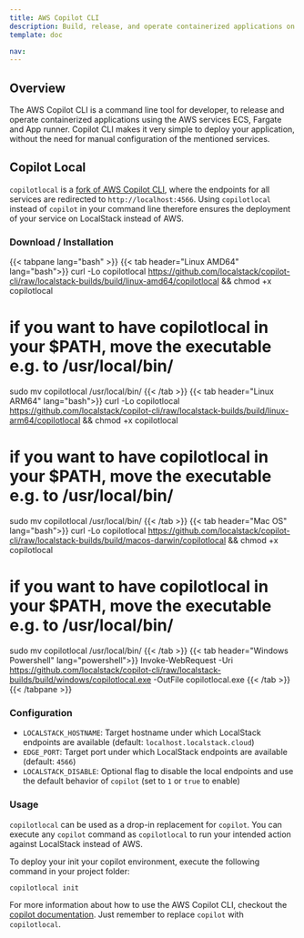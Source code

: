 ```yaml
---
title: AWS Copilot CLI
description: Build, release, and operate containerized applications on AWS with AWS Copilot CLI.
template: doc

nav: 
---
```


## Overview

The AWS Copilot CLI is a command line tool for developer, to release and operate containerized applications using the AWS services ECS, Fargate and App runner.
Copilot CLI makes it very simple to deploy your application, without the need for manual configuration of the mentioned services.

## Copilot Local

`copilotlocal` is a [fork of AWS Copilot CLI](https://github.com/localstack/copilot-cli-local), where the endpoints for all services are redirected to `http://localhost:4566`.
Using `copilotlocal` instead of `copilot` in your command line therefore ensures the deployment of your service on LocalStack instead of AWS.

### Download / Installation

{{< tabpane lang="bash" >}}
{{< tab header="Linux AMD64" lang="bash">}}
curl -Lo copilotlocal https://github.com/localstack/copilot-cli/raw/localstack-builds/build/linux-amd64/copilotlocal && chmod +x copilotlocal
# if you want to have copilotlocal in your $PATH, move the executable e.g. to /usr/local/bin/

sudo mv copilotlocal /usr/local/bin/
{{< /tab >}}
{{< tab header="Linux ARM64" lang="bash">}}
curl -Lo copilotlocal https://github.com/localstack/copilot-cli/raw/localstack-builds/build/linux-arm64/copilotlocal && chmod +x copilotlocal
# if you want to have copilotlocal in your $PATH, move the executable e.g. to /usr/local/bin/

sudo mv copilotlocal /usr/local/bin/
{{< /tab >}}
{{< tab header="Mac OS" lang="bash">}}
curl -Lo copilotlocal https://github.com/localstack/copilot-cli/raw/localstack-builds/build/macos-darwin/copilotlocal && chmod +x copilotlocal
# if you want to have copilotlocal in your $PATH, move the executable e.g. to /usr/local/bin/

sudo mv copilotlocal /usr/local/bin/
{{< /tab >}}
{{< tab header="Windows Powershell" lang="powershell">}}
Invoke-WebRequest -Uri https://github.com/localstack/copilot-cli/raw/localstack-builds/build/windows/copilotlocal.exe -OutFile copilotlocal.exe
{{< /tab >}}
{{< /tabpane >}}

### Configuration

* `LOCALSTACK_HOSTNAME`: Target hostname under which LocalStack endpoints are available (default: `localhost.localstack.cloud`)
* `EDGE_PORT`: Target port under which LocalStack endpoints are available (default: `4566`)
* `LOCALSTACK_DISABLE`: Optional flag to disable the local endpoints and use the default behavior of `copilot` (set to `1` or `true` to enable)

### Usage

`copilotlocal` can be used as a drop-in replacement for `copilot`.
You can execute any `copilot` command as `copilotlocal` to run your intended action against LocalStack instead of AWS.

To deploy your init your copilot environment, execute the following command in your project folder:

```bash
copilotlocal init
```

For more information about how to use the AWS Copilot CLI, checkout the [copilot documentation](https://aws.github.io/copilot-cli/docs/overview/).
Just remember to replace `copilot` with `copilotlocal`.